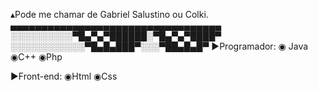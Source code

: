 
▴Pode me chamar de Gabriel Salustino ou Colki.
▄▄▄▄▄▄▄▄▄▄▄▄▄▄▄▄▄▄▄▄▄▄▄▄▄▄▄▄▄▄▄▄▄▄
░░░░░░░░░░▀█▄▀▄▀██████░▀█▄▀▄▀████▀
░░░░░░░░░░░░▀█▄█▄███▀░░░▀██▄█▄█▀
▶Programador:
◉ Java
◉C++
◉Php

▶Front-end:
◉Html
◉Css
